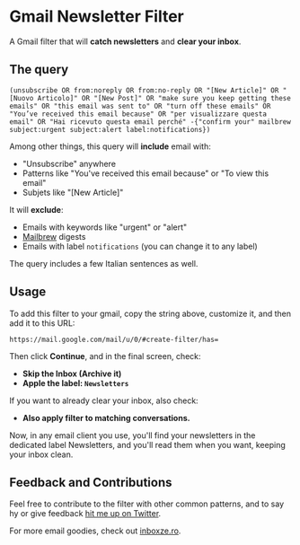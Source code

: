 # Gmail Newsletter Filter
A Gmail filter that will **catch newsletters** and **clear your inbox**.

## The query

```
(unsubscribe OR from:noreply OR from:no-reply OR "[New Article]" OR "[Nuovo Articolo]" OR "[New Post]" OR "make sure you keep getting these emails" OR "this email was sent to" OR "turn off these emails" OR "You’ve received this email because" OR "per visualizzare questa email" OR "Hai ricevuto questa email perché" -{"confirm your" mailbrew subject:urgent subject:alert label:notifications})
```

Among other things, this query will **include** email with:
* "Unsubscribe" anywhere
* Patterns like "You've received this email because" or "To view this email"
* Subjets like "[New Article]"

It will **exclude**:
* Emails with keywords like "urgent" or "alert"
* [Mailbrew](https://mailbrew.com) digests
* Emails with label `notifications` (you can change it to any label)

The query includes a few Italian sentences as well.

## Usage

To add this filter to your gmail, copy the string above, customize it, and then add it to this URL:

`https://mail.google.com/mail/u/0/#create-filter/has=`

Then click **Continue**, and in the final screen, check:
* **Skip the Inbox (Archive it)**
* **Apple the label: `Newsletters`**

If you want to already clear your inbox, also check:
* **Also apply filter to matching conversations.**

Now, in any email client you use, you'll find your newsletters in the dedicated label Newsletters, and you'll read them when you want, keeping your inbox clean.

## Feedback and Contributions

Feel free to contribute to the filter with other common patterns, and to say hy or give feedback [hit me up on Twitter](https://twitter.com/linuz90).

For more email goodies, check out [inboxze.ro](https://inboxze.ro).
